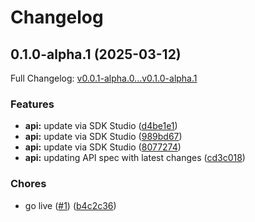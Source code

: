 # Changelog

## 0.1.0-alpha.1 (2025-03-12)

Full Changelog: [v0.0.1-alpha.0...v0.1.0-alpha.1](https://github.com/LiquidMetal-AI/raindrop-python-sdk/compare/v0.0.1-alpha.0...v0.1.0-alpha.1)

### Features

* **api:** update via SDK Studio ([d4be1e1](https://github.com/LiquidMetal-AI/raindrop-python-sdk/commit/d4be1e1539c53a9f545206aa6747a3cb35c9ed12))
* **api:** update via SDK Studio ([989bd67](https://github.com/LiquidMetal-AI/raindrop-python-sdk/commit/989bd67ab73f4a6d0bdacef6c16d0368b84fae00))
* **api:** update via SDK Studio ([8077274](https://github.com/LiquidMetal-AI/raindrop-python-sdk/commit/807727405902158e74257133d3e271cede3e7270))
* **api:** updating API spec with latest changes ([cd3c018](https://github.com/LiquidMetal-AI/raindrop-python-sdk/commit/cd3c018cb96e536270e87b7ca5c9cea7423226d2))


### Chores

* go live ([#1](https://github.com/LiquidMetal-AI/raindrop-python-sdk/issues/1)) ([b4c2c36](https://github.com/LiquidMetal-AI/raindrop-python-sdk/commit/b4c2c366a7c38362da5ee6c1a9057b678ad51517))
